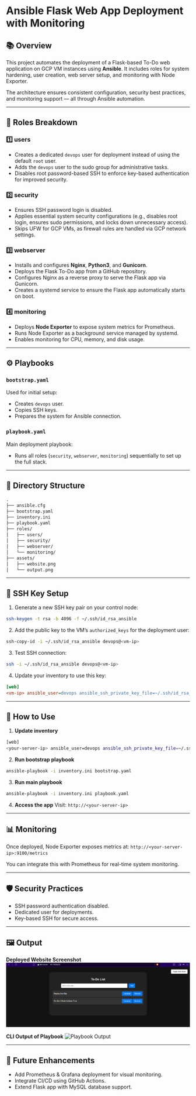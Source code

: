 


# Ansible Flask Web App Deployment with Monitoring

## 📚 Overview

This project automates the deployment of a Flask-based To-Do web application on GCP VM instances using **Ansible**.
It includes roles for system hardening, user creation, web server setup, and monitoring with Node Exporter.

The architecture ensures consistent configuration, security best practices, and monitoring support — all through Ansible automation.

---

## 🧩 Roles Breakdown

### 1️⃣ users

* Creates a dedicated `devops` user for deployment instead of using the default `root` user.
* Adds the `devops` user to the sudo group for administrative tasks.
* Disables root password-based SSH to enforce key-based authentication for improved security.

### 2️⃣ security

* Ensures SSH password login is disabled.
* Applies essential system security configurations (e.g., disables root login, ensures sudo permissions, and locks down unnecessary access).
* Skips UFW for GCP VMs, as firewall rules are handled via GCP network settings.

### 3️⃣ webserver

* Installs and configures **Nginx**, **Python3**, and **Gunicorn**.
* Deploys the Flask To-Do app from a GitHub repository.
* Configures Nginx as a reverse proxy to serve the Flask app via Gunicorn.
* Creates a systemd service to ensure the Flask app automatically starts on boot.

### 4️⃣ monitoring

* Deploys **Node Exporter** to expose system metrics for Prometheus.
* Runs Node Exporter as a background service managed by systemd.
* Enables monitoring for CPU, memory, and disk usage.

---

## ⚙️ Playbooks

### `bootstrap.yaml`

Used for initial setup:

* Creates `devops` user.
* Copies SSH keys.
* Prepares the system for Ansible connection.

### `playbook.yaml`

Main deployment playbook:

* Runs all roles (`security`, `webserver`, `monitoring`) sequentially to set up the full stack.

---

## 🧱 Directory Structure

```
.
├── ansible.cfg
├── bootstrap.yaml
├── inventory.ini
├── playbook.yaml
├── roles/
│   ├── users/
│   ├── security/
│   ├── webserver/
│   └── monitoring/
├── assets/
│   ├── website.png
│   └── output.png
```

---

## 🔑 SSH Key Setup

1. Generate a new SSH key pair on your control node:

```bash
ssh-keygen -t rsa -b 4096 -f ~/.ssh/id_rsa_ansible
```

2. Add the public key to the VM’s `authorized_keys` for the deployment user:

```bash
ssh-copy-id -i ~/.ssh/id_rsa_ansible devops@<vm-ip>
```

3. Test SSH connection:

```bash
ssh -i ~/.ssh/id_rsa_ansible devops@<vm-ip>
```

4. Update your inventory to use this key:

```ini
[web]
<vm-ip> ansible_user=devops ansible_ssh_private_key_file=~/.ssh/id_rsa_ansible
```

---

## 🚀 How to Use

1. **Update inventory**

```bash
[web]
<your-server-ip> ansible_user=devops ansible_ssh_private_key_file=~/.ssh/id_rsa_ansible
```

2. **Run bootstrap playbook**

```bash
ansible-playbook -i inventory.ini bootstrap.yaml
```

3. **Run main playbook**

```bash
ansible-playbook -i inventory.ini playbook.yaml
```

4. **Access the app**
   Visit: `http://<your-server-ip>`

---

## 📊 Monitoring

Once deployed, Node Exporter exposes metrics at:
`http://<your-server-ip>:9100/metrics`

You can integrate this with Prometheus for real-time system monitoring.

---

## 🛡️ Security Practices

* SSH password authentication disabled.
* Dedicated user for deployments.
* Key-based SSH for secure access.

---

## 🖼️ Output

**Deployed Website Screenshot**
![Website](assets/website.png)

**CLI Output of Playbook**
![Playbook Output](assets/output.png)

---

## 🧠 Future Enhancements

* Add Prometheus & Grafana deployment for visual monitoring.
* Integrate CI/CD using GitHub Actions.
* Extend Flask app with MySQL database support.
